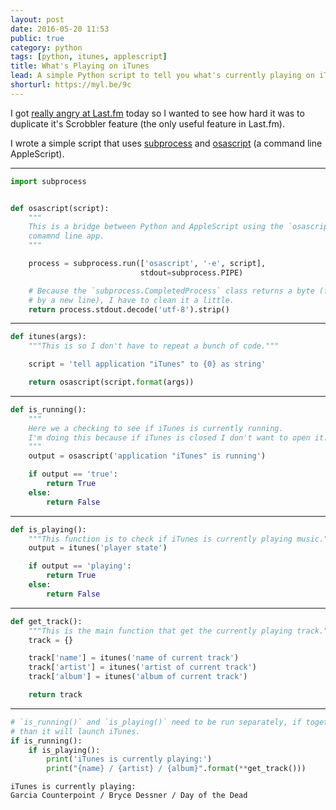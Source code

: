 ```yaml
---
layout: post
date: 2016-05-20 11:53
public: true
category: python
tags: [python, itunes, applescript]
title: What's Playing on iTunes
lead: A simple Python script to tell you what's currently playing on iTunes.
shorturl: https://myl.be/9c
---
```


I got [really angry at Last.fm](https://twitter.com/mylesb/status/733664737347538944) today so I wanted to see how hard it was to duplicate it's Scrobbler feature (the only useful feature in Last.fm).

I wrote a simple script that uses [subprocess](https://docs.python.org/3/library/subprocess.html) and [osascript](http://ss64.com/osx/osascript.html) (a command line AppleScript).

---

```python
import subprocess


def osascript(script):
    """
    This is a bridge between Python and AppleScript using the `osascript`
    comamnd line app.
    """

    process = subprocess.run(['osascript', '-e', script],
                             stdout=subprocess.PIPE)

    # Because the `subprocess.CompletedProcess` class returns a byte (followed
    # by a new line), I have to clean it a little.
    return process.stdout.decode('utf-8').strip()
```

---


```python
def itunes(args):
    """This is so I don't have to repeat a bunch of code."""

    script = 'tell application "iTunes" to {0} as string'

    return osascript(script.format(args))
```

---


```python
def is_running():
    """
    Here we a checking to see if iTunes is currently running.
    I'm doing this because if iTunes is closed I don't want to open it.
    """
    output = osascript('application "iTunes" is running')

    if output == 'true':
        return True
    else:
        return False
```

---


```python
def is_playing():
    """This function is to check if iTunes is currently playing music."""
    output = itunes('player state')

    if output == 'playing':
        return True
    else:
        return False
```

---


```python
def get_track():
    """This is the main function that get the currently playing track."""
    track = {}

    track['name'] = itunes('name of current track')
    track['artist'] = itunes('artist of current track')
    track['album'] = itunes('album of current track')

    return track
```

---


```python
# `is_running()` and `is_playing()` need to be run separately, if together
# than it will launch iTunes.
if is_running():
    if is_playing():
        print('iTunes is currently playing:')
        print("{name} / {artist} / {album}".format(**get_track()))
```

    iTunes is currently playing:
    Garcia Counterpoint / Bryce Dessner / Day of the Dead
